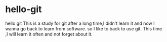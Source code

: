 # hello-git
hello git
This is a study for git
after a long time,I didn't learn it and now I wanna go back to learn from software.
so I like to back to use git.
This time ,I will learn it often and not forget about it.
